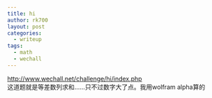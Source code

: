 ```yaml
---
title: hi
author: rk700
layout: post
categories:
  - writeup
tags:
  - math
  - wechall
---
```

<http://www.wechall.net/challenge/hi/index.php>  
这道题就是等差数列求和……只不过数字大了点。我用wolfram alpha算的